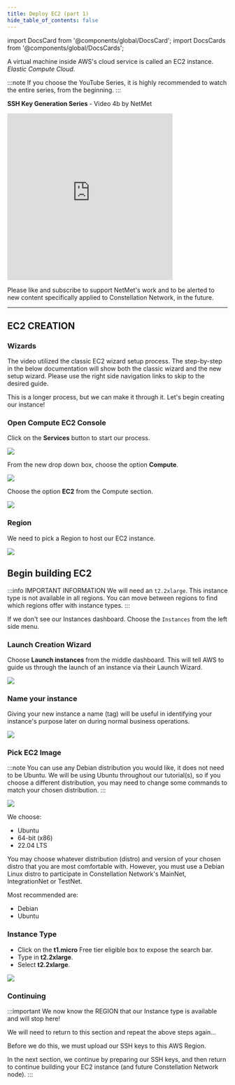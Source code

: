 ```yaml
---
title: Deploy EC2 (part 1)
hide_table_of_contents: false
---
```

<intro-end />

import DocsCard from '@components/global/DocsCard';
import DocsCards from '@components/global/DocsCards';

<head>
  <title>Amazon Web Services (AWS)</title>
  <meta
    name="description"
    content="Begin the process of building an EC2 instance to turn into a Constellation node."
  />
</head>

A virtual machine inside AWS's cloud service is called an EC2 instance. 
*Elastic Compute Cloud*.

:::note
If you choose the YouTube Series, it is highly recommended to watch the entire series, from the beginning.
:::
<br/>

**SSH Key Generation Series** - Video 4b by NetMet

<iframe width="75%" height="380" src="https://www.youtube.com/embed/0plYuXJwfOU" title="YouTube video player" frameborder="0" allow="accelerometer; autoplay; clipboard-write; encrypted-media; gyroscope; picture-in-picture" allowfullscreen></iframe>

Please like and subscribe to support NetMet's work and to be alerted to new content specifically applied to Constellation Network, in the future.

---

## EC2 CREATION

### Wizards
The video utilized the classic EC2 wizard setup process.  The step-by-step in the below documentation will show both the classic wizard and the new setup wizard.  Please use the right side navigation links to skip to the desired guide.

This is a longer process, but we can make it through it. Let's begin creating our instance!

### Open Compute EC2 Console 
Click on the **Services** button to start our process.

![](/img/validator_nodes/node-aws-ec2-services1.png)

From the new drop down box, choose the option **Compute**.

![](/img/validator_nodes/node-aws-ec2-services2.png)

Choose the option **EC2** from the Compute section.

![](/img/validator_nodes/node-aws-ec2-services3.png)

### Region

We need to pick a Region to host our EC2 instance.

![](/img/validator_nodes/node-aws-ec2-3.png)

## Begin building EC2

:::info IMPORTANT INFORMATION
We will need an `t2.2xlarge`. This instance type is not available in all regions.  You can move between regions to find which regions offer with instance types.
:::

If we don't see our Instances dashboard. Choose the `Instances` from the left side menu.

### Launch Creation Wizard

Choose **Launch instances** from the middle dashboard. This will tell AWS to guide us through the launch of an instance via their Launch Wizard.

![](/img/validator_nodes/node-aws-ec2-4a.png)

### Name your instance

Giving your new instance a name (tag) will be useful in identifying your instance's purpose later on during normal business operations.

![](/img/validator_nodes/node-aws-ec2-name-tag.png)

### Pick EC2 Image 

:::note
You can use any Debian distribution you would like, it does not need to be Ubuntu. We will be using Ubuntu throughout our tutorial(s), so if you choose a different distribution, you may need to change some commands to match your chosen distribution.
:::

![](/img/validator_nodes/node-aws-ec2-distro.png)

We choose:
  - Ubuntu
  - 64-bit (x86)
  - 22.04 LTS

You may choose whatever distribution (distro) and version of your chosen distro that you are most comfortable with. However, you must use a Debian Linux distro to participate in Constellation Network's MainNet, IntegrationNet or TestNet.

Most recommended are:
  - Debian  
  - Ubuntu

### Instance Type

- Click on the **t1.micro** Free tier eligible box to expose the search bar.
- Type in **t2.2xlarge**.
- Select **t2.2xlarge**.

![](/img/validator_nodes/node-aws-ec2-instance-a.png)

### Continuing
:::important
We now know the REGION that our Instance type is available and will stop here!  

We will need to return to this section and repeat the above steps again...

Before we do this, we must upload our SSH keys to this AWS Region.  

In the next section, we continue by preparing our SSH keys, and then return to continue building your EC2 instance (and future Constellation Network node).
:::